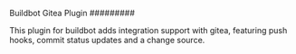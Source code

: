 Buildbot Gitea Plugin
#########

This plugin for buildbot adds integration support with gitea, featuring push hooks, commit status updates and a change source.